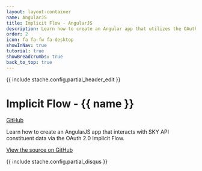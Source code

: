```yaml
---
layout: layout-container
name: AngularJS
title: Implicit Flow - AngularJS
description: Learn how to create an Angular app that utilizes the OAuth 2.0 Implicit Flow and retrieves constituent data from our <%= stache.config.product_name_short %>.
order: 2
icon: fa fa-fw fa-desktop
showInNav: true
tutorial: true
showBreadcrumbs: true
back_to_top: true
---
```


{{ include stache.config.partial_header_edit }}

# Implicit Flow - {{ name }}

<a class="btn btn-primary" href="{{ stache.config.github_repo_implicit_flow_angular }}" target="blank"><i class="fa fa-github fa-lg"></i> GitHub</a>

Learn how to create an AngularJS app that interacts with SKY API constituent data via the OAuth 2.0 Implicit Flow.

<a href="{{ stache.config.github_repo_implicit_flow_angular }}" target="_blank">View the source on GitHub <i class="fa fa-external-link"></i></a>

{{ include stache.config.partial_disqus }}